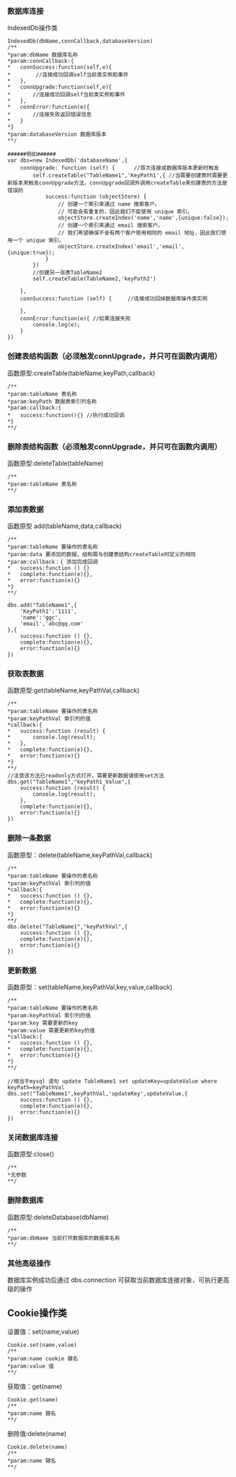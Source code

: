 ### 数据库连接
IndexedDb操作类

    IndexedDb(dbName,connCallback,databaseVersion) 
    /**
    *param:dbName 数据库名称
    *param:connCallback:{
    *   connSuccess:function(self,e){
    *        //连接成功回调self当前类实例和事件
    *   },
    *   connUpgrade:function(self,e){
    *       //连接成功回调self当前类实例和事件
    *   },
    *   connError:function(e){
    *       //连接失败返回错误信息
    *   }
    *}
    *param:databaseVersion 数据库版本
    **/
    
    ######例如######
    var dbs=new IndexedDb('databaseName',{
        connUpgrade: function (self) {      //首次连接或数据库版本更新时触发
            self.createTable("TableName1",'KeyPath1',{ //当需要创建表时需要更新版本来触发connUpgrade方法，connUpgrade回调外调用createTable来创建表的方法是错误的
                success:function (objectStore) {
                    // 创建一个索引来通过 name 搜索客户。
                    // 可能会有重复的，因此我们不能使用 unique 索引。
                    objectStore.createIndex('name','name',{unique:false});
                    // 创建一个索引来通过 email 搜索客户。
                    // 我们希望确保不会有两个客户使用相同的 email 地址，因此我们使用一个 unique 索引。
                    objectStore.createIndex('email','email',{unique:true});
                }
            })
            //创建另一张表TableName2
            self.createTable(TableName2,'keyPath2')

        },
        connSuccess:function (self) {     //连接成功回掉数据库操作类实例
            
        },
        connError:function(e){ //如果连接失败
            console.log(e);
        }
    })
    
### 创建表结构函数（必须触发connUpgrade，并只可在函数内调用）
函数原型:createTable(tableName,keyPath,callback)  

    /**
    *param:tableName 表名称
    *param:keyPath 数据表索引列名称
    *param:callback:{
    *   success:function(){} //执行成功回调
    *}
    **/
    
### 删除表结构函数（必须触发connUpgrade，并只可在函数内调用）
函数原型:deleteTable(tableName)  

    /**
    *param:tableName 表名称
    **/

### 添加表数据
函数原型 add(tableName,data,callback)  

    /**
    *param:tableName 要操作的表名称
    *param:data 要添加的数据，结构需与创建表结构createTable时定义的相同
    *param:callback：{ 添加完成回调
    *   success:function () {}
    *   complete:function(e){},
    *   error:function(e){}
    *}
    **/

    dbs.add("TableName1",{
        'KeyPath1':'1111',
        'name':'ggc',
        'email','abc@qq.com'
    },{
        success:function () {},
        complete:function(e){},
        error:function(e){}
    })
    
### 获取表数据  
函数原型:get(tableName,keyPathVal,callback)  

    /**
    *param:tableName 要操作的表名称
    *param:keyPathVal 索引列的值
    *callback:{
    *   success:function (result) {
    *       console.log(result);
    *   },
    *   complete:function(e){},
    *   error:function(e){}
    *}
    **/
    //注意该方法已readonly方式打开，需要更新数据请使用set方法
    dbs.get("TableName1","keyPath1_Value",{
        success:function (result) {
            console.log(result);
        },
        complete:function(e){},
        error:function(e){}
    })  
    
### 删除一条数据
函数原型：delete(tableName,keyPathVal,callback)

    /**
    *param:tableName 要操作的表名称
    *param:keyPathVal 索引列的值
    *callback:{
    *   success:function () {},
    *   complete:function(e){},
    *   error:function(e){}
    *}
    **/
    dbs.delete("TableName1","keyPathVal",{
        success:function () {},
        complete:function(e){},
        error:function(e){}
    })
    
### 更新数据
函数原型：set(tableName,keyPathVal,key,value,callback)

    /**
    *param:tableName 要操作的表名称
    *param:keyPathVal 索引列的值
    *param:key 需要更新的key
    *param:value 需要更新的key的值
    *callback:{
    *   success:function () {},
    *   complete:function(e){},
    *   error:function(e){}
    *}
    **/
    
    //相当于mysql 语句 update TableName1 set updateKey=updateValue where keyPath=keyPathVal
    dbs.set("TableName1",keyPathVal,'updateKey',updateValue,{
        success:function () {},
        complete:function(e){},
        error:function(e){}
    })  
    
### 关闭数据库连接
函数原型:close()  

    /**
    *无参数
    **/
    
### 删除数据库
函数原型:deleteDatabase(dbName)

    /**
    *param:dbName 当前打开数据库的数据库名称
    **/
    
### 其他高级操作
数据库实例成功后通过 dbs.connection 可获取当前数据库连接对象，可执行更高级的操作


## Cookie操作类
设置值：set(name,value)

    Cookie.set(name,value)
    /**
    *param:name cookie 键名
    *param:value 值
    **/
    
获取值：get(name)
    
    Cookie.get(name)
    /**
    *param:name 键名
    **/
    
删除值:delete(name)
    
    Cookie.delete(name)
    /**
    *param:name 键名
    **/